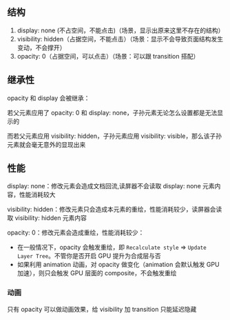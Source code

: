 ## 结构

1. display: none (不占空间，不能点击)（场景，显示出原来这里不存在的结构）
2. visibility: hidden（占据空间，不能点击）（场景：显示不会导致页面结构发生变动，不会撑开）
3. opacity: 0（占据空间，可以点击）（场景：可以跟 transition 搭配）


## 继承性

opacity 和 display 会被继承：

若父元素应用了 opacity: 0 和 display: none，子孙元素无论怎么设置都是无法显示的

而若父元素应用 visibility: hidden，子孙元素应用 visibility: visible，那么该子孙元素就会毫无意外的显现出来


## 性能

display: none：修改元素会造成文档回流,读屏器不会读取 display: none 元素内容，性能消耗较大

visibility: hidden：修改元素只会造成本元素的重绘，性能消耗较少，读屏器会读取 visibility: hidden 元素内容

opacity: 0：修改元素会造成重绘，性能消耗较少：

- 在一般情况下，opacity 会触发重绘，即 `Recalculate style` => `Update Layer Tree`。不管你是否开启 GPU 提升为合成层与否
- 如果利用 animation 动画，对 opacity 做变化（animation 会默认触发 GPU 加速），则只会触发 GPU 层面的 composite，不会触发重绘


### 动画

只有 opacity 可以做动画效果，给 visibility 加 transition 只能延迟隐藏
